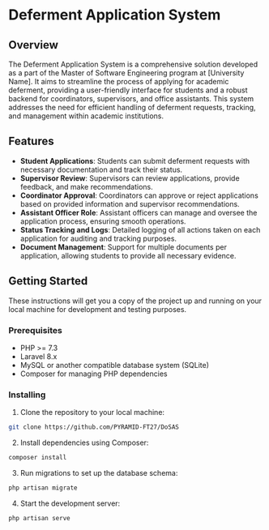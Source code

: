 # Deferment Application System

## Overview

The Deferment Application System is a comprehensive solution developed as a part of the Master of Software Engineering program at [University Name]. It aims to streamline the process of applying for academic deferment, providing a user-friendly interface for students and a robust backend for coordinators, supervisors, and office assistants. This system addresses the need for efficient handling of deferment requests, tracking, and management within academic institutions.

## Features

- **Student Applications**: Students can submit deferment requests with necessary documentation and track their status.
- **Supervisor Review**: Supervisors can review applications, provide feedback, and make recommendations.
- **Coordinator Approval**: Coordinators can approve or reject applications based on provided information and supervisor recommendations.
- **Assistant Officer Role**: Assistant officers can manage and oversee the application process, ensuring smooth operations.
- **Status Tracking and Logs**: Detailed logging of all actions taken on each application for auditing and tracking purposes.
- **Document Management**: Support for multiple documents per application, allowing students to provide all necessary evidence.

## Getting Started

These instructions will get you a copy of the project up and running on your local machine for development and testing purposes.

### Prerequisites

- PHP >= 7.3
- Laravel 8.x
- MySQL or another compatible database system (SQLite)
- Composer for managing PHP dependencies

### Installing

1. Clone the repository to your local machine:

```bash
git clone https://github.com/PYRAMID-FT27/DoSAS
```
2. Install dependencies using Composer:
```bash
composer install
```
3. Run migrations to set up the database schema:
```bash
php artisan migrate
```
4. Start the development server:
```bash
php artisan serve
```
